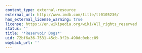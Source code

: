 ```yaml
---
content_type: external-resource
external_url: http://www.imdb.com/title/tt0105236/
has_external_license_warning: true
license: https://en.wikipedia.org/wiki/All_rights_reserved
status: ''
title: '*Reservoir Dogs*'
uid: 72bf6a36-7531-45cb-9f2b-490dc0ebcc09
wayback_url: ''
---
```

